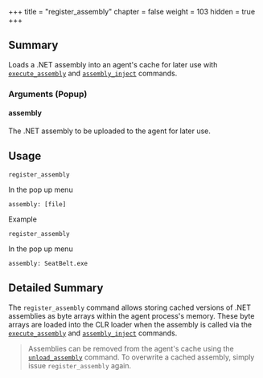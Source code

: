 +++
title = "register_assembly"
chapter = false
weight = 103
hidden = true
+++

## Summary
Loads a .NET assembly into an agent's cache for later use with [`execute_assembly`](/agents/apollo/commands/execute_assembly/) and [`assembly_inject`](/agents/apollo/commands/assembly_inject/) commands.

### Arguments (Popup)
#### assembly
The .NET assembly to be uploaded to the agent for later use.

## Usage
```
register_assembly
```
In the pop up menu
```
assembly: [file]
```
Example
```
register_assembly
```
In the pop up menu
```
assembly: SeatBelt.exe
```

## Detailed Summary
The `register_assembly` command allows storing cached versions of .NET assemblies as byte arrays within the agent process's memory. These byte arrays are loaded into the CLR loader when the assembly is called via the [`execute_assembly`](/agents/apollo/commands/execute_assembly/) and [`assembly_inject`](/agents/apollo/commands/assembly_inject/) commands.
> Assemblies can be removed from the agent's cache using the [`unload_assembly`](/agents/apollo/commands/unload_assembly/) command. To overwrite a cached assembly, simply issue `register_assembly` again.